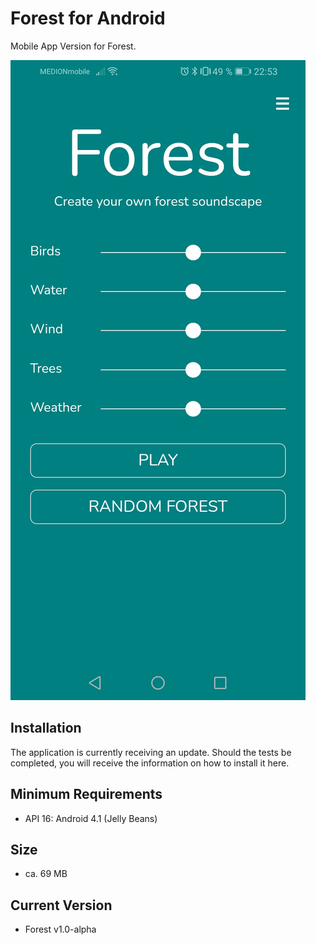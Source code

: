 # Forest for Android
Mobile App Version for Forest.

![Forest Demo](./forest-demo.jpg)

## Installation
The application is currently receiving an update. Should the tests be completed, you will receive the information on how to install it here.

## Minimum Requirements
* API 16: Android 4.1 (Jelly Beans)

## Size
* ca. 69 MB

## Current Version
* Forest v1.0-alpha

